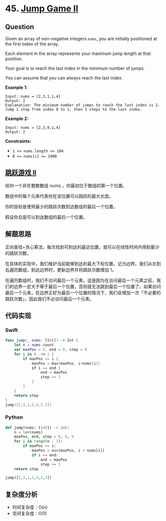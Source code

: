 # 45. [Jump Game II](https://leetcode.com/problems/jump-game-ii)

## Question

Given an array of non-negative integers `nums`, you are initially positioned at the first index of the array.

Each element in the array represents your maximum jump length at that position.

Your goal is to reach the last index in the minimum number of jumps.

You can assume that you can always reach the last index.

**Example 1:**

```
Input: nums = [2,3,1,1,4]
Output: 2
Explanation: The minimum number of jumps to reach the last index is 2. Jump 1 step from index 0 to 1, then 3 steps to the last index.
```

**Example 2:**

```
Input: nums = [2,3,0,1,4]
Output: 2
```

**Constraints:**

- `1 <= nums.length <= 104`
- `0 <= nums[i] <= 1000`

## [跳跃游戏 II](https://leetcode-cn.com/problems/jump-game-ii)

给你一个非负整数数组 nums ，你最初位于数组的第一个位置。

数组中的每个元素代表你在该位置可以跳跃的最大长度。

你的目标是使用最少的跳跃次数到达数组的最后一个位置。

假设你总是可以到达数组的最后一个位置。

## 解题思路

正向查找+贪心算法，每次找到可到达的最远位置，就可以在线性时间内得到最少的跳跃次数。

在具体的实现中，我们维护当前能够到达的最大下标位置，记为边界。我们从左到右遍历数组，到达边界时，更新边界并将跳跃次数增加 1。

在遍历数组时，我们不访问最后一个元素，这是因为在访问最后一个元素之前，我们的边界一定大于等于最后一个位置，否则就无法跳到最后一个位置了。如果访问最后一个元素，在边界正好为最后一个位置的情况下，我们会增加一次「不必要的跳跃次数」，因此我们不必访问最后一个元素。

## 代码实现

### Swift

```swift
func jump(_ nums: [Int]) -> Int {
    let n = nums.count
    var maxPos = 0, end = 0, step = 0
    for i in 0..<n-1 {
        if maxPos >= i {
            maxPos = max(maxPos, i+nums[i])
            if i == end {
                end = maxPos
                step += 1
            }
        }
    }
    return step
}
jump([2,3,1,2,4,2,3])
```

### Python

```python
def jump(nums: [int]) -> int:
    n = len(nums)
    maxPos, end, step = 0, 0, 0
    for i in range(n - 1):
        if maxPos >= i:
            maxPos = max(maxPos, i + nums[i])
            if i == end:
                end = maxPos
                step += 1
    return step

jump([2,3,1,2,4,2,3])
```

## 复杂度分析

- 时间复杂度：O(n)
- 空间复杂度：O(1)